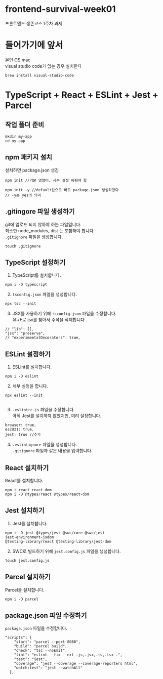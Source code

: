 # frontend-survival-week01

프론트엔드 생존코스 1주차 과제



# 들어가기에 앞서
본인 OS mac  
visual studio code가 없는 경우 설치한다
```
brew install visual-studio-code
```
# TypeScript + React + ESLint + Jest + Parcel
## 작업 폴더 준비
```
mkdir my-app
cd my-app
```

## npm 패키지 설치
설치하면 package.json 생김
```
npm init //기본 명령어. 세부 설정 해줘야 함
```
```
npm init -y //default값으로 바로 package.json 생성하겠다
// -y는 yes의 의미
```

## .gitingore 파일 생성하기
git에 업로드 되지 않아야 하는 파일입니다.  
최소한 node_modules, dist 는 포함해야 합니다.  
`.gitignore` 파일을 생성합니다.
```
touch .gitignore
```


## TypeScript 설정하기
1. TypeScript를 설치합니다.
```
npm i -D typescript
```

2. `tsconfig.json` 파일을 생성합니다.
```
npx tsc --init
```

3. JSX를 사용하기 위해 `tsconfig.json` 파일을 수정합니다.  
⌘+F로 jsx를 찾아서 주석을 삭제합니다.
```
// "lib": [],
"jsx": "preserve",
// "experimentalDecorators": true,
```


## ESLint 설정하기
1. ESLint를 설치합니다.
```
npm i -D eslint
```

2. 세부 설정을 합니다.
```
npx eslint --init
```
```
```

3. `.eslintrc.js` 파일을 수정합니다.  
아직 Jest를 설치하지 않았지만, 미리 설정합니다.
```
browser: true,
es2021: true,
jest: true //추가
```

4. `.eslintignore` 파일을 생성합니다.  
`.gitignore` 파일과 같은 내용을 입력합니다.


## React 설치하기
React를 설치합니다.
```
npm i react react-dom
npm i -D @types/react @types/react-dom
```


## Jest 설치하기
1. Jest를 설치합니다.
```
npm i -D jest @types/jest @swc/core @swc/jest
jest-environment-jsdom
@testing-library/react @testing-library/jest-dom
```

2. SWC로 빌드하기 위해 `jest.config.js` 파일을 생성합니다.
```
touch jest.config.js
```


## Parcel 설치하기
Parcel을 설치합니다.
```
npm i -D parcel
```


## package.json 파일 수정하기
`package.json` 파일을 수정합니다.
```
"scripts": {
    "start": "parcel --port 8080",
    "build": "parcel build",
    "check": "tsc --noEmit",
    "lint": "eslint --fix --ext .js,.jsx,.ts,.tsx .",
    "test": "jest",
    "coverage": "jest --coverage --coverage-reporters html",
    "watch:test": "jest --watchAll"
  },
```
